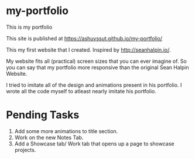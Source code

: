 # my-portfolio
This is my portfolio

This site is published at https://ashuvssut.github.io/my-portfolio/

This my first website that I created. Inspired by http://seanhalpin.io/. 

My website fits all (practical) screen sizes that you can ever imagine of. So you can say that my portfolio more responsive than the original Sean Halpin Website.

I tried to imitate all of the design and animations present in his portfolio. I wrote all the code myself to atleast nearly imitate his portfolio.


# Pending Tasks

1. Add some more animations to title section.
2. Work on the new Notes Tab.
3. Add a Showcase tab/ Work tab that opens up a page to showcase projects.
